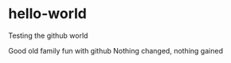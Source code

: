 # hello-world
Testing the github world

Good old family fun with github
Nothing changed, nothing gained
